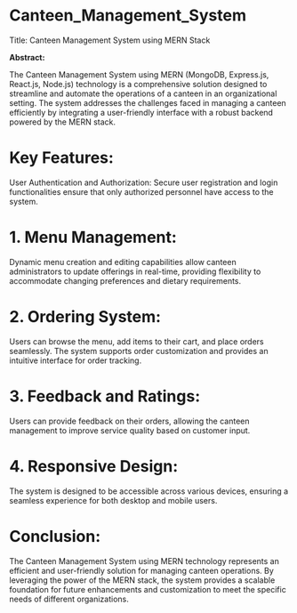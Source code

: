 # Canteen_Management_System


Title: Canteen Management System using MERN Stack

**Abstract:**

The Canteen Management System using MERN (MongoDB, Express.js, React.js, Node.js) technology is a comprehensive solution designed to streamline and automate the operations of a canteen in an organizational setting. The system addresses the challenges faced in managing a canteen efficiently by integrating a user-friendly interface with a robust backend powered by the MERN stack.

# Key Features:

User Authentication and Authorization:
Secure user registration and login functionalities ensure that only authorized personnel have access to the system.

# 1. Menu Management:
Dynamic menu creation and editing capabilities allow canteen administrators to update offerings in real-time, providing flexibility to accommodate changing preferences and dietary requirements.

# 2. Ordering System:
Users can browse the menu, add items to their cart, and place orders seamlessly. The system supports order customization and provides an intuitive interface for order tracking.

# 3. Feedback and Ratings:
Users can provide feedback on their orders, allowing the canteen management to improve service quality based on customer input.

# 4. Responsive Design:
The system is designed to be accessible across various devices, ensuring a seamless experience for both desktop and mobile users.

# Conclusion:
The Canteen Management System using MERN technology represents an efficient and user-friendly solution for managing canteen operations. By leveraging the power of the MERN stack, the system provides a scalable foundation for future enhancements and customization to meet the specific needs of different organizations.

